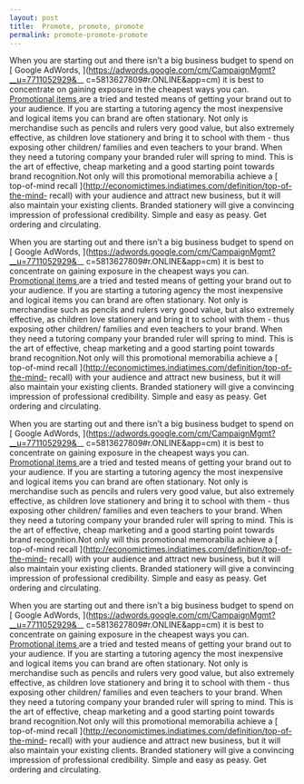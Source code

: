 ```yaml
---
layout: post
title:  Promote, promote, promote
permalink: promote-promote-promote
---
```

When you are starting out and there isn’t a big business budget to spend on [
Google AdWords, ](https://adwords.google.com/cm/CampaignMgmt?__u=7711052929&__
c=5813627809#r.ONLINE&app=cm) it is best to concentrate on gaining exposure in
the cheapest ways you can. [ Promotional items
](http://www.fluidbranding.com/) are a tried and tested means of getting your
brand out to your audience. If you are starting a tutoring agency the most
inexpensive and logical items you can brand are often stationary. Not only is
merchandise such as pencils and rulers very good value, but also extremely
effective, as children love stationery and bring it to school with them - thus
exposing other children/ families and even teachers to your brand. When they
need a tutoring company your branded ruler will spring to mind. This is the
art of effective, cheap marketing and a good starting point towards brand
recognition.Not only will this promotional memorabilia achieve a [ top-of-mind
recall ](http://economictimes.indiatimes.com/definition/top-of-the-mind-
recall) with your audience and attract new business, but it will also maintain
your existing clients. Branded stationery will give a convincing impression of
professional credibility. Simple and easy as peasy. Get ordering and
circulating.

When you are starting out and there isn’t a big business budget to spend on [
Google AdWords, ](https://adwords.google.com/cm/CampaignMgmt?__u=7711052929&__
c=5813627809#r.ONLINE&app=cm) it is best to concentrate on gaining exposure in
the cheapest ways you can. [ Promotional items
](http://www.fluidbranding.com/) are a tried and tested means of getting your
brand out to your audience. If you are starting a tutoring agency the most
inexpensive and logical items you can brand are often stationary. Not only is
merchandise such as pencils and rulers very good value, but also extremely
effective, as children love stationery and bring it to school with them - thus
exposing other children/ families and even teachers to your brand. When they
need a tutoring company your branded ruler will spring to mind. This is the
art of effective, cheap marketing and a good starting point towards brand
recognition.Not only will this promotional memorabilia achieve a [ top-of-mind
recall ](http://economictimes.indiatimes.com/definition/top-of-the-mind-
recall) with your audience and attract new business, but it will also maintain
your existing clients. Branded stationery will give a convincing impression of
professional credibility. Simple and easy as peasy. Get ordering and
circulating.

When you are starting out and there isn’t a big business budget to spend on [
Google AdWords, ](https://adwords.google.com/cm/CampaignMgmt?__u=7711052929&__
c=5813627809#r.ONLINE&app=cm) it is best to concentrate on gaining exposure in
the cheapest ways you can. [ Promotional items
](http://www.fluidbranding.com/) are a tried and tested means of getting your
brand out to your audience. If you are starting a tutoring agency the most
inexpensive and logical items you can brand are often stationary. Not only is
merchandise such as pencils and rulers very good value, but also extremely
effective, as children love stationery and bring it to school with them - thus
exposing other children/ families and even teachers to your brand. When they
need a tutoring company your branded ruler will spring to mind. This is the
art of effective, cheap marketing and a good starting point towards brand
recognition.Not only will this promotional memorabilia achieve a [ top-of-mind
recall ](http://economictimes.indiatimes.com/definition/top-of-the-mind-
recall) with your audience and attract new business, but it will also maintain
your existing clients. Branded stationery will give a convincing impression of
professional credibility. Simple and easy as peasy. Get ordering and
circulating.

When you are starting out and there isn’t a big business budget to spend on [
Google AdWords, ](https://adwords.google.com/cm/CampaignMgmt?__u=7711052929&__
c=5813627809#r.ONLINE&app=cm) it is best to concentrate on gaining exposure in
the cheapest ways you can. [ Promotional items
](http://www.fluidbranding.com/) are a tried and tested means of getting your
brand out to your audience. If you are starting a tutoring agency the most
inexpensive and logical items you can brand are often stationary. Not only is
merchandise such as pencils and rulers very good value, but also extremely
effective, as children love stationery and bring it to school with them - thus
exposing other children/ families and even teachers to your brand. When they
need a tutoring company your branded ruler will spring to mind. This is the
art of effective, cheap marketing and a good starting point towards brand
recognition.Not only will this promotional memorabilia achieve a [ top-of-mind
recall ](http://economictimes.indiatimes.com/definition/top-of-the-mind-
recall) with your audience and attract new business, but it will also maintain
your existing clients. Branded stationery will give a convincing impression of
professional credibility. Simple and easy as peasy. Get ordering and
circulating.
